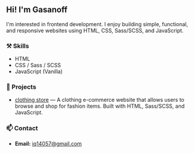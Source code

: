 ## Hi! I'm Gasanoff

I'm interested in frontend development. I enjoy building simple, functional, and responsive websites using HTML, CSS, Sass/SCSS, and JavaScript.

### ⚒️ Skills
- HTML  
- CSS / Sass / SCSS  
- JavaScript (Vanilla)

### 🚀 Projects
- [clothing store](https://averton.netlify.app/) — A clothing e-commerce website that allows users to browse and shop for fashion items. Built with HTML, Sass/SCSS, and JavaScript.

### 📫 Contact
- **Email:** iq14057@gmail.com

